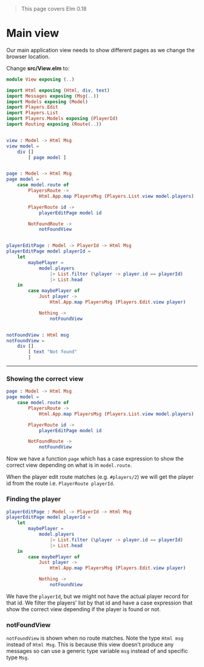 > This page covers Elm 0.18

# Main view

Our main application view needs to show different pages as we change the browser location.

Change __src/View.elm__ to:

```elm
module View exposing (..)

import Html exposing (Html, div, text)
import Messages exposing (Msg(..))
import Models exposing (Model)
import Players.Edit
import Players.List
import Players.Models exposing (PlayerId)
import Routing exposing (Route(..))


view : Model -> Html Msg
view model =
    div []
        [ page model ]


page : Model -> Html Msg
page model =
    case model.route of
        PlayersRoute ->
            Html.App.map PlayersMsg (Players.List.view model.players)

        PlayerRoute id ->
            playerEditPage model id

        NotFoundRoute ->
            notFoundView


playerEditPage : Model -> PlayerId -> Html Msg
playerEditPage model playerId =
    let
        maybePlayer =
            model.players
                |> List.filter (\player -> player.id == playerId)
                |> List.head
    in
        case maybePlayer of
            Just player ->
                Html.App.map PlayersMsg (Players.Edit.view player)

            Nothing ->
                notFoundView


notFoundView : Html msg
notFoundView =
    div []
        [ text "Not found"
        ]
```

---

### Showing the correct view

```elm
page : Model -> Html Msg
page model =
    case model.route of
        PlayersRoute ->
            Html.App.map PlayersMsg (Players.List.view model.players)

        PlayerRoute id ->
            playerEditPage model id

        NotFoundRoute ->
            notFoundView
```

Now we have a function `page` which has a case expression to show the correct view depending on what is in `model.route`. 

When the player edit route matches (e.g. `#players/2`) we will get the player id from the route i.e. `PlayerRoute playerId`.

### Finding the player

```elm
playerEditPage : Model -> PlayerId -> Html Msg
playerEditPage model playerId =
    let
        maybePlayer =
            model.players
                |> List.filter (\player -> player.id == playerId)
                |> List.head
    in
        case maybePlayer of
            Just player ->
                Html.App.map PlayersMsg (Players.Edit.view player)

            Nothing ->
                notFoundView
```

We have the `playerId`, but we might not have the actual player record for that id. We filter the players' list by that id and have a case expression that show the correct view depending if the player is found or not.

### notFoundView

`notFoundView` is shown when no route matches. Note the type `Html msg` instead of `Html Msg`. This is because this view doesn't produce any messages so can use a generic type variable `msg` instead of and specific type `Msg`.